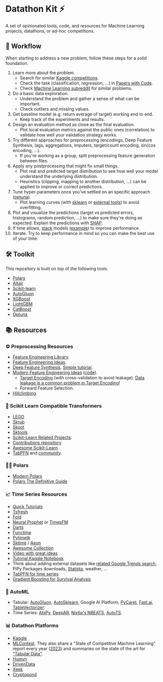 # Datathon Kit ⚡

A set of opinionated tools, code, and resources for Machine Learning projects, datathons, or ad-hoc competitions.

## 🚀 Workflow

When starting to address a new problem, follow these steps for a solid foundation.

1. Learn more about the problem.
   - Search for similar [Kaggle competitions](https://www.kaggle.com/competitions).
   - Check the task (classification, regression, ...) in [Papers with Code](https://paperswithcode.com/).
   - Check [Machine Learning subreddit](https://www.reddit.com/r/MachineLearning) for similar problems.
2. Do a basic data exploration.
   - Understand the problem and gather a sense of what can be important.
   - Check outliers and missing values.
3. Get baseline model (e.g: return average of target) working end to end.
   - Keep track of the experiments and results.
4. Design an evaluation method as close as the final evaluation.
   - Plot local evaluation metrics against the public ones (correlation) to validate how well your validation strategy works.
5. Try different approaches for preprocessing (encodings, Deep Feature Synthesis, lags, aggregations, imputers, target/count encoding, sin/cos encoding, ...).
   - If you're working as a group, split preprocessing feature generation between files.
6. Apply any postprocessing that might fix small things.
   - Plot real and predicted target distribution to see how well your model understand the underlying distribution.
   - Heuristics (clipping, mapping to another distribution, ...) can be applied to improve or correct predictions.
7. Tune hyper-parameters once you've settled on an specific approach ([optuna](https://optuna.readthedocs.io/)).
   - Plot learning curves (with [sklearn](https://scikit-learn.org/stable/modules/learning_curve.html) or [external tools](https://github.com/reiinakano/scikit-plot)) to avoid overfitting.
8. Plot and visualize the predictions (target vs predicted errors, histograms, random prediction, ...) to make sure they're doing as expected. Explain the predictions with [SHAP](https://github.com/slundberg/shap).
9. If time allows, [stack](https://scikit-learn.org/stable/auto_examples/ensemble/plot_stack_predictors.html) models ([example](https://www.kaggle.com/couyang/featuretools-sklearn-pipeline#ML-Pipeline)) to improve performance.
10. Iterate. Try to keep performance in mind so you can make the best use of your time.

## 🛠️ Toolkit

This repository is built on top of the following tools.

- [Polars](https://pola.rs/)
- [Altair](https://altair-viz.github.io/)
- [Scikit-learn](https://scikit-learn.org/stable/)
- [AutoGluon](https://auto.gluon.ai/stable/install.html)
- [XGBoost](https://xgboost.readthedocs.io/en/stable/)
- [LightGBM](https://lightgbm.readthedocs.io/en/latest/)
- [CatBoost](https://catboost.ai/en/docs/v3/about/)
- [Optuna](https://optuna.org/)

## 📚 Resources

### ⚙️ Preprocessing Resources

- [Feature Engineering Library](https://feature-engine.trainindata.com/).
- [Feature Engineering Ideas](https://github.com/aikho/awesome-feature-engineering).
- [Deep Feature Synthesis](https://featuretools.alteryx.com/en/stable/getting_started/afe.html). [Simple tutorial](https://www.kaggle.com/willkoehrsen/automated-feature-engineering-basics).
- [Modern Feature Engineering Ideas](https://www.kaggle.com/c/playground-series-s4e12/discussion/554328) ([code](https://www.kaggle.com/code/cdeotte/first-place-single-model-cv-1-016-lb-1-016)).
  - [Target Encoding](https://www.kaggle.com/competitions/playground-series-s4e12/discussion/554328) (with cross-validation to avoid leakage). [Data leakage is a common problem in Target Encoding](https://www.geeksforgeeks.org/target-encoding-using-nested-cv-in-sklearn-pipeline/#the-challenge-of-data-leakage-nested-crossvalidation-cv)!
  - Forward Feature Selection.
- [Hillclimbing](https://www.kaggle.com/competitions/playground-series-s3e14/discussion/410639).

### 🛞 Scikit Learn Compatible Transformers

- [LEGO](https://github.com/koaning/scikit-lego)
- [Skrub](https://github.com/skrub-data/skrub)
- [Skoot](https://github.com/tgsmith61591/skoot)
- [Sktools](https://github.com/david26694/sktools)
- [Scikit-Learn Related Projects](https://scikit-learn.org/stable/related_projects.html).
- [Contributions repository](https://github.com/scikit-learn-contrib)
- [Awesome Scikit-Learn](https://github.com/fkromer/awesome-scikit-learn)
- [TabPFN](https://github.com/PriorLabs/tabpfn) and [community](https://github.com/PriorLabs/tabpfn-community).

### 🐻‍❄️ Polars

- [Modern Polars](https://kevinheavey.github.io/modern-polars/)
- [Polars The Definitive Guide](https://github.com/jeroenjanssens/python-polars-the-definitive-guide)

### 📈 Time Series Resources

- [Quick Tutorials](https://www.kaggle.com/c/jane-street-market-prediction/discussion/198951)
- [Tsfresh](https://tsfresh.readthedocs.io/en/latest/)
- [Fold](https://github.com/dream-faster/fold)
- [Neural Prophet](https://neuralprophet.com/) or [TimesFM](https://github.com/google-research/timesfm)
- [Darts](https://github.com/unit8co/darts)
- [Functime](https://docs.functime.ai/)
- [Pytimetk](https://github.com/business-science/pytimetk)
- [Sktime](https://github.com/alan-turing-institute/sktime) / [Aeon](https://github.com/aeon-toolkit/aeon)
- [Awesome Collection](https://github.com/MaxBenChrist/awesome_time_series_in_python)
- [Video with great ideas](https://www.youtube.com/watch?v=9QtL7m3YS9I)
- [Tutorial Kaggle Notebook](https://www.kaggle.com/code/tumpanjawat/s3e19-course-eda-fe-lightgbm)
- Think about adding external datasets like [related Google Trends search](https://trends.google.com/trends/), PiPy Packages downloads, [Statista](https://www.statista.com/), weather, ...
- [TabPFN for time series](https://github.com/liam-sbhoo/tabpfn-time-series)
- [Gradient Boosting for Survival Analysis](https://soda-inria.github.io/hazardous/)

### 🤖 AutoML

- Tabular: [AutoGluon](https://auto.gluon.ai/), [AutoSklearn](https://github.com/automl/auto-sklearn), Google AI Platform, [PyCaret](https://github.com/pycaret/pycaret), [Fast.ai](https://docs.fast.ai/), [TableVectorizer](https://skrub-data.org/stable/reference/generated/skrub.TableVectorizer.html#tablevectorizer).
- Time Series: [AtsPy](https://github.com/firmai/atspy), [DeepAR](https://docs.aws.amazon.com/forecast/latest/dg/aws-forecast-recipe-deeparplus.html), [Nixtla's NBEATS](https://nixtlaverse.nixtla.io/neuralforecast/models.nbeats.html), [AutoTS](https://github.com/winedarksea/AutoTS).

### 📊 Datathon Platforms

- [Kaggle](https://www.kaggle.com/competitions)
- [MLContest](https://mlcontests.com/). They also share a "State of Competitive Machine Learning" report every year ([2023](https://mlcontests.com/state-of-competitive-machine-learning-2023)) and summaries on the state of the art for ["Tabular Data"](https://mlcontests.com/tabular-data/).
- [Humyn](https://app.humyn.ai/)
- [DrivenData](https://www.drivendata.org/competitions/)
- [Xeek](https://xeek.ai/challenges)
- [Cryptopond](https://cryptopond.xyz/)
